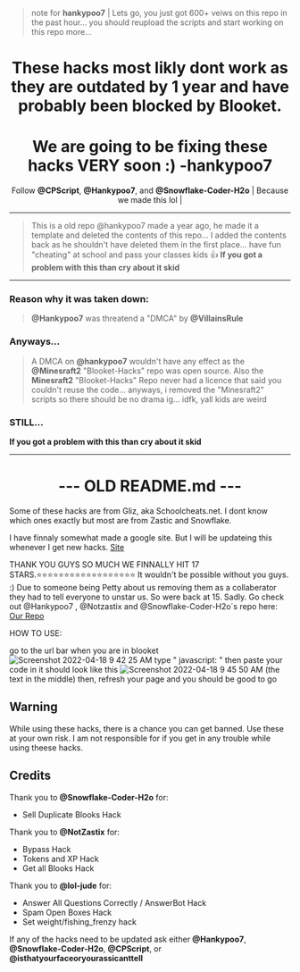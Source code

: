 > note for **hankypoo7** | Lets go, you just got 600+ veiws on this repo in the past hour... you should reupload the scripts and start working on this repo more...

<div align=center>    

# These hacks most likly dont work as they are outdated by 1 year and have probably been blocked by Blooket. 
# We are going to be fixing these hacks VERY soon :)  -hankypoo7

Follow **@CPScript**, **@Hankypoo7**, and **@Snowflake-Coder-H2o**
| Because we made this lol |

<div align=left>

---

> This is a old repo @hankypoo7 made a year ago, he made it a template and deleted the contents of this repo... 
> I added the contents back as he shouldn't have deleted them in the first place...
> have fun "cheating" at school and pass your classes kids 👍
**If you got a problem with this than cry about it skid**

---

### Reason why it was taken down:
> **@Hankypoo7** was threatend a "DMCA" by **@VillainsRule**
### Anyways...
> A DMCA on **@hankypoo7** wouldn't have any effect as the **@Minesraft2** "Blooket-Hacks" repo was open source. Also the **Minesraft2** "Blooket-Hacks" Repo never had a licence that said you couldn't reuse the code... anyways, i removed the "Minesraft2" scripts so there should be no drama ig... idfk, yall kids are weird
### STILL...
**If you got a problem with this than cry about it skid**


---

<div align=center>

# --- OLD README.md ---

<div align=left>

Some of these hacks are from Gliz, aka Schoolcheats.net. I dont know which ones exactly but most are from Zastic and Snowflake.

I have finnaly somewhat made a google site. But I will be updateing this whenever I get new hacks. [Site](https://sites.google.com/pasdknights.org/blooket-blacket-hacks/hacks-for-blooket)

THANK YOU GUYS SO MUCH WE FINNALLY HIT 17 STARS.⭐⭐⭐⭐⭐⭐⭐⭐⭐⭐⭐⭐⭐⭐⭐⭐⭐⭐ It wouldn't be possible without you guys.  :)
Due to someone being Petty about us removing them as a collaberator they had to tell everyone to unstar us. So were back at 15. Sadly. 
Go check out @Hankypoo7 , @Notzastix and @Snowflake-Coder-H2o´s repo here: [Our Repo](https://github.com/Snowflake-Coder-H2o/Organized-blooket-Hacks)

HOW TO USE:

go to the url bar when you are in blooket
![Screenshot 2022-04-18 9 42 25 AM](https://user-images.githubusercontent.com/100436822/163824930-26969fa2-b8dd-4e09-bc0a-16a815298f30.png)
type   "  javascript:  "
then paste your code in
it should look like this
![Screenshot 2022-04-18 9 45 50 AM](https://user-images.githubusercontent.com/100436822/163825308-ed7728b2-e31f-4f0a-826a-5f43e30cbc72.png)
(the text in the middle)
then, refresh your page and you should be good to go


## Warning
While using these hacks, there is a chance you can get banned. Use these at your own risk.
I am not responsible for if you get in any trouble while using theese hacks.


## Credits
Thank you to **@Snowflake-Coder-H2o** for:
- Sell Duplicate Blooks Hack


Thank you to **@NotZastix** for:
- Bypass Hack
- Tokens and XP Hack
- Get all Blooks Hack

Thank you to **@lol-jude** for:
- Answer All Questions Correctly / AnswerBot Hack
- Spam Open Boxes Hack
- Set weight/fishing_frenzy hack

If any of the hacks need to be updated ask either **@Hankypoo7**, **@Snowflake-Coder-H2o**, **@CPScript**, or  **@isthatyourfaceoryourassicanttell**
